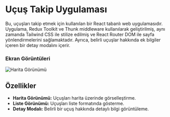 # Uçuş Takip Uygulaması

Bu, uçuşları takip etmek için kullanılan bir React tabanlı web uygulamasıdır. Uygulama, Redux Toolkit ve Thunk middleware kullanılarak geliştirilmiş, aynı zamanda Tailwind CSS ile stilize edilmiş ve React Router DOM ile sayfa yönlendirmelerini sağlamaktadır. Ayrıca, belirli uçuşlar hakkında ek bilgiler içeren bir detay modalını içerir.

### Ekran Görüntüleri

![Harita Görünümü](ekranGifi.gif)


## Özellikler

- **Harita Görünümü:** Uçuşları harita üzerinde görselleştirme.
- **Liste Görünümü:** Uçuşları liste formatında gösterme.
- **Detay Modalı:** Belirli bir uçuş hakkında detaylı bilgi görüntüleme.



